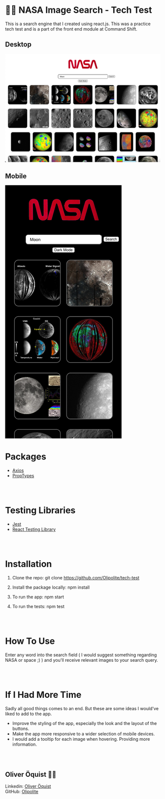 # :astronaut: NASA Image Search - Tech Test 

This is a search engine that I created using react.js. This was a practice tech test and is a part of the front end module at Command Shift.

## Desktop
![tech-test](tech-test.png)

## Mobile
![tech-test-mobile](tech-test-mobile.png)

# Packages
- <a href="https://www.npmjs.com/package/axios" target="_blank">Axios</a>
- <a href="https://www.npmjs.com/package/prop-types" target="_blank">PropTypes</a>

<br />
<br />

# Testing Libraries
- <a href="https://jestjs.io/" target="_blank">Jest</a>
- <a href="https://testing-library.com/docs/react-testing-library/intro/" target="_blank">React Testing Library</a>

<br />
<br />

# Installation

1. Clone the repo: git clone https://github.com/Olipolite/tech-test

2. Install the package locally: npm install

3. To run the app: npm start

4. To run the tests: npm test

<br />
<br />

# How To Use

Enter any word into the search field ( I would suggest something regarding NASA or space ;) ) and you'll receive relevant images to your search query. 

<br />
<br />

# If I Had More Time

Sadly all good things comes to an end. But these are some ideas I would've liked to add to the app.

- Improve the styling of the app, especially the look and the layout of the buttons.
- Make the app more responsive to a wider selection of mobile devices.
- I would add a tooltip for each image when hovering. Providing more information.

<br />
<br />

## Oliver Öquist :man_technologist:

Linkedin: <a href="https://www.linkedin.com/in/oliver-%C3%B6quist-6a1738243/" target="_blank">Oliver Öquist</a> <br />
GitHub: <a href="https://github.com/Olipolite" target="_blank">Olipolite</a>


